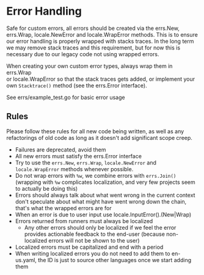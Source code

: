 # Error Handling

Safe for custom errors, all errors should be created via the errs.New,
errs.Wrap, locale.NewError and locale.WrapError methods. This is to ensure
our error handling is properly wrapped with stacks traces.
In the long term we may remove stack traces and this requirement, but
for now this is necessary due to our legacy code not using wrapped errors.

When creating your own custom error types, always wrap them in errs.Wrap  
or locale.WrapError so that the stack traces gets added, or implement your
own `Stacktrace()` method (see the errs.Error interface).

See errs/example_test.go for basic error usage

## Rules

Please follow these rules for all new code being written, as well as any
refactorings of old code as long as it doesn't add significant scope creep.

- Failures are deprecated, avoid them
- All new errors must satisfy the errs.Error interface
- Try to use the `errs.New`, `errs.Wrap`, `locale.NewError` and `locale.WrapError`
  methods whenever possible.
- Do not wrap errors with `%w`, we combine errors with `errs.Join()`
  (wrapping with `%w` complicates localization, and very few projects seem to actually be doing this)
- Errors should always talk about what went wrong in the current context
  don't speculate about what might have went wrong down the chain, that's
  what the wrapped errors are for
- When an error is due to user input use locale.InputError().(New|Wrap)
- Errors returned from runners must always be localized
  - Any other errors should only be localized if we feel the error provides
    actionable feedback to the end-user (because non-localized errors will
    not be shown to the user)
- Localized errors must be capitalized and end with a period
- When writing localized errors you do not need to add them to en-us.yaml,
  the ID is just to source other languages once we start adding them
